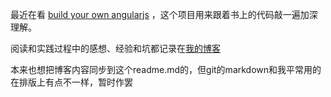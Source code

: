 最近在看 [build your own angularjs](http://teropa.info/build-your-own-angular) ，这个项目用来跟着书上的代码敲一遍加深理解。

阅读和实践过程中的感想、经验和坑都记录在[我的博客](http://segmentfault.com/blog/fenghuadeying/1190000002595271)

本来也想把博客内容同步到这个readme.md的，但git的markdown和我平常用的在排版上有点不一样，暂时作罢
